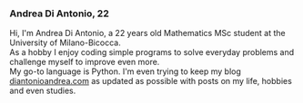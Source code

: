 ### Andrea Di Antonio, 22

Hi, I'm Andrea Di Antonio, a 22 years old Mathematics MSc student at the University of Milano-Bicocca.  
As a hobby I enjoy coding simple programs to solve everyday problems and challenge myself to improve even more.  
My go-to language is Python.
I'm even trying to keep my blog [diantonioandrea.com](https://diantonioandrea.com) as updated as possible with posts on my life, hobbies and even studies.
